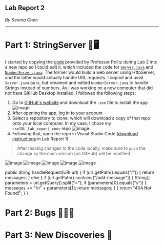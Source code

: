 ## Lab Report 2
*By Serena Chen*

---
# Part 1: StringServer 🧶🖥️
I started by copying the [code](https://github.com/ucsd-cse15l-f22/wavelet) provided by Professor Politz during Lab 2 into a new repo so I could edit it, which included the code for [`Server.java`](https://github.com/ucsd-cse15l-f22/wavelet/blob/master/Server.java) and [`NumberServer.java`](https://github.com/ucsd-cse15l-f22/wavelet/blob/master/NumberServer.java). The former would build a web server using HttpServer, and the latter would actually handle URL requests. I copied and used `Server.java` as is, but renamed and edited `NumberServer.java` to handle Strings instead of numbers.
As I was working on a new computer that did not have GitHub Desktop installed, I followed the following steps:
1. Go to [GitHub's website](https://desktop.github.com/) and download the `.exe` file to install the app
![image](https://user-images.githubusercontent.com/86854157/215649461-98bb374c-d6c9-456f-be49-f35e8dd47bdb.png)
2. After opening the app, log in to your account
3. Select a repository to clone, which will download a copy of that repo onto your local computer. In my case, I chose my `cse15L_lab_report_code` repo
![image](https://user-images.githubusercontent.com/86854157/215649703-0bfba983-a766-4619-943a-ef96196ee57d.png)
4. Following that, open the repo in Visual Studio Code ([download instructions](https://github.com/schen126/cse15l-lab-reports/blob/main/lab_report_1.md) in Lab Report 1)
> After making changes to the code locally, make sure to `push` the change so the main version (on GitHub) will be modified

![image](https://user-images.githubusercontent.com/86854157/215658365-1cb2a095-c7f9-4f2e-8bc1-32226499d756.png)
![image](https://user-images.githubusercontent.com/86854157/215658448-2cd5223e-13d3-4b27-a0a7-a743cc87973d.png)
![image](https://user-images.githubusercontent.com/86854157/215658497-47016698-77aa-457c-b4ac-288f356799eb.png)
![image](https://user-images.githubusercontent.com/86854157/215658539-85322495-9250-41e4-bdad-66b5c7afc8c5.png)
![image](https://user-images.githubusercontent.com/86854157/215658770-46cf8116-9eda-4678-aa26-89e7d5350151.png)

public String handleRequest(URI url) {
        if (url.getPath().equals("/")) {
            return messages;
        } else {
            if (url.getPath().contains("/add-message")) {
                String[] parameters = url.getQuery().split("=");
                if (parameters[0].equals("s")) {
                    messages += "\n" + parameters[1];
                    return messages;
                }
            }
            return "404 Not Found!";
        }
    }


# Part 2: Bugs  🐛🐛🐛

# Part 3: New Discoveries 🔎
